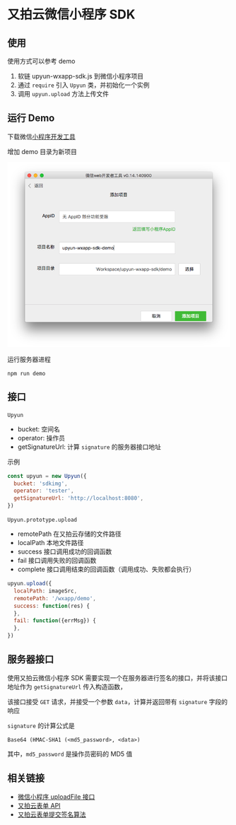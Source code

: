 # 又拍云微信小程序 SDK

## 使用

使用方式可以参考 demo

1. 软链 upyun-wxapp-sdk.js 到微信小程序项目
2. 通过 `require` 引入 `Upyun` 类，并初始化一个实例
3. 调用 `upyun.upload` 方法上传文件


## 运行 Demo

下载微信[小程序开发工具](https://mp.weixin.qq.com/debug/wxadoc/dev/devtools/devtools.html)

增加 demo 目录为新项目

![add-project](assets/add-project.png)

运行服务器进程

    npm run demo

## 接口

`Upyun`

* bucket: 空间名
* operator: 操作员
* getSignatureUrl: 计算 `signature` 的服务器接口地址

示例

```js
const upyun = new Upyun({
  bucket: 'sdkimg',
  operator: 'tester',
  getSignatureUrl: 'http://localhost:8080',
})
```

`Upyun.prototype.upload`

* remotePath 在又拍云存储的文件路径
* localPath 本地文件路径
* success 接口调用成功的回调函数
* fail 接口调用失败的回调函数
* complete 接口调用结束的回调函数（调用成功、失败都会执行）

```js
upyun.upload({
  localPath: imageSrc,
  remotePath: '/wxapp/demo',
  success: function(res) {
  },
  fail: function({errMsg}) {
  },
})
```

## 服务器接口

使用又拍云微信小程序 SDK 需要实现一个在服务器进行签名的接口，并将该接口地址作为 `getSignatureUrl` 传入构造函数，

该接口接受 `GET` 请求，并接受一个参数 `data`，计算并返回带有 `signature` 字段的响应

`signature` 的计算公式是

    Base64 (HMAC-SHA1 (<md5_password>, <data>)

其中，`md5_password` 是操作员密码的 MD5 值

## 相关链接

* [微信小程序 uploadFile 接口](https://mp.weixin.qq.com/debug/wxadoc/dev/api/network-file.html#wxuploadfileobject)
* [又拍云表单 API](https://docs.upyun.com/api/form_api/)
* [又拍云表单提交签名算法](http://docs.upyun.com/api/authorization/#body)

